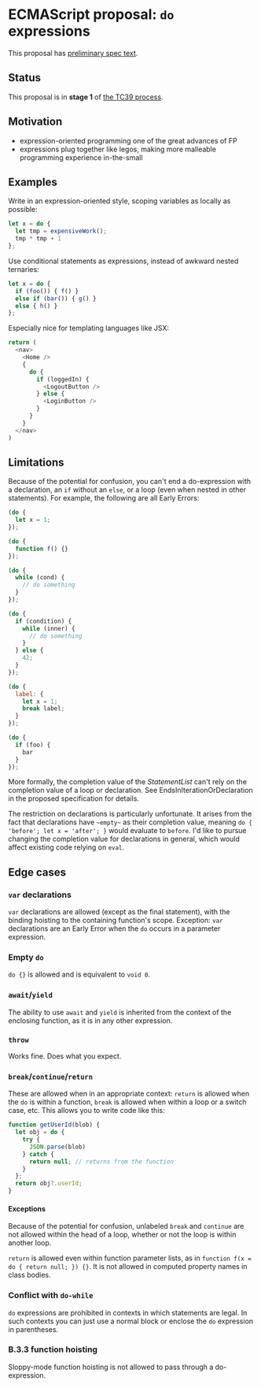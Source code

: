 # ECMAScript proposal: `do` expressions

This proposal has [preliminary spec text](https://tc39.github.io/proposal-do-expressions/).

## Status

This proposal is in **stage 1** of [the TC39 process](https://tc39.github.io/process-document/).

## Motivation

* expression-oriented programming one of the great advances of FP
* expressions plug together like legos, making more malleable programming experience in-the-small

## Examples

Write in an expression-oriented style, scoping variables as locally as possible:

```js
let x = do {
  let tmp = expensiveWork();
  tmp * tmp + 1
};
```

Use conditional statements as expressions, instead of awkward nested ternaries:

```js
let x = do {
  if (foo()) { f() }
  else if (bar()) { g() }
  else { h() }
};
```

Especially nice for templating languages like JSX:

```js
return (
  <nav>
    <Home />
    {
      do {
        if (loggedIn) {
          <LogoutButton />
        } else {
          <LoginButton />
        }
      }
    }
  </nav>
)
```

## Limitations

Because of the potential for confusion, you can't end a do-expression with a declaration, an `if` without an `else`, or a loop (even when nested in other statements). For example, the following are all Early Errors:

```js
(do {
  let x = 1;
});
```

```js
(do {
  function f() {}
});
```

```js
(do {
  while (cond) {
    // do something
  }
});
```

```js
(do {
  if (condition) {
    while (inner) {
      // do something
    }
  } else {
    42;
  }
});
```

```js
(do {
  label: {
    let x = 1;
    break label;
  }
});
```

```js
(do {
  if (foo) {
    bar
  }
});
```


More formally, the completion value of the _StatementList_ can't rely on the completion value of a loop or declaration. See EndsInIterationOrDeclaration in the proposed specification for details.

The restriction on declarations is particularly unfortunate. It arises from the fact that declarations have `~empty~` as their completion value, meaning `do { 'before'; let x = 'after'; }` would evaluate to `before`. I'd like to pursue changing the completion value for declarations in general, which would affect existing code relying on `eval`.

## Edge cases

### `var` declarations

`var` declarations are allowed (except as the final statement), with the binding hoisting to the containing function's scope. Exception: `var` declarations are an Early Error when the `do` occurs in a parameter expression.

### Empty `do`

`do {}` is allowed and is equivalent to `void 0`.

### `await`/`yield`

The ability to use `await` and `yield` is inherited from the context of the enclosing function, as it is in any other expression.

### `throw`

Works fine. Does what you expect.

### `break`/`continue`/`return`

These are allowed when in an appropriate context: `return` is allowed when the `do` is within a function, `break` is allowed when within a loop or a switch case, etc. This allows you to write code like this:

```js
function getUserId(blob) {
  let obj = do {
    try {
      JSON.parse(blob)
    } catch {
      return null; // returns from the function
    }
  };
  return obj?.userId;
}
```

#### Exceptions

Because of the potential for confusion, unlabeled `break` and `continue` are not allowed within the head of a loop, whether or not the loop is within another loop.

`return` is allowed even within function parameter lists, as in `function f(x = do { return null; }) {}`. It is not allowed in computed property names in class bodies.

### Conflict with `do-while`

`do` expressions are prohibited in contexts in which statements are legal. In such contexts you can just use a normal block or enclose the `do` expression in parentheses.

### B.3.3 function hoisting

Sloppy-mode function hoisting is not allowed to pass through a do-expression.
